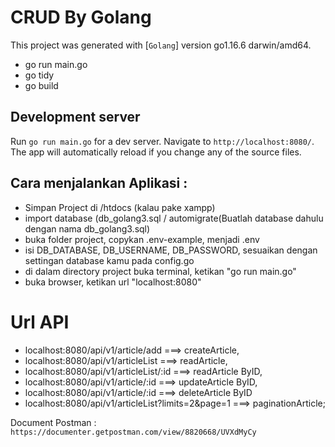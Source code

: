 # CRUD By Golang

This project was generated with [`Golang`] version go1.16.6 darwin/amd64.

- go run main.go
- go tidy
- go build

## Development server

Run `go run main.go` for a dev server. Navigate to `http://localhost:8080/`. The app will automatically reload if you change any of the source files.

## Cara menjalankan Aplikasi : 

- Simpan Project di /htdocs (kalau pake xampp)
- import database (db_golang3.sql / automigrate(Buatlah database dahulu dengan nama db_golang3.sql)
- buka folder project, copykan .env-example, menjadi .env
- isi DB_DATABASE, DB_USERNAME, DB_PASSWORD, sesuaikan dengan settingan database kamu pada config.go
- di dalam directory project buka terminal, ketikan "go run main.go"
- buka browser, ketikan url "localhost:8080"

# Url API
- localhost:8080/api/v1/article/add ===> createArticle,
- localhost:8080/api/v1/articleList ===> readArticle,
- localhost:8080/api/v1/articleList/:id ===> readArticle ByID,
- localhost:8080/api/v1/article/:id ===> updateArticle ByID,
- localhost:8080/api/v1/article/:id ===> deleteArticle ByID
- localhost:8080/api/v1/articleList?limits=2&page=1 ===> paginationArticle;

Document Postman : `https://documenter.getpostman.com/view/8820668/UVXdMyCy`
